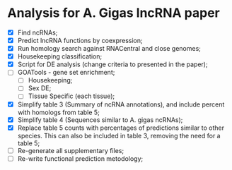 # Analysis for A. Gigas lncRNA paper

- [x] Find ncRNAs;
- [x] Predict lncRNA functions by coexpression;
- [X] Run homology search against RNACentral and close genomes;
- [x] Housekeeping classification;
- [x] Script for DE analysis (change criteria to presented in the paper);
- [ ] GOATools - gene set enrichment;
    - [ ] Housekeeping;
    - [ ] Sex DE;
    - [ ] Tissue Specific (each tissue);
- [X] Simplify table 3 (Summary of ncRNA annotations), and include percent with homologs from table 5;
- [X] Simplify table 4 (Sequences similar to A. gigas ncRNAs);
- [X] Replace table 5 counts with percentages of predictions similar to other species. This can also be included in table 3, removing the need for a table 5;
- [ ] Re-generate all supplementary files;
- [ ] Re-write functional prediction metodology;